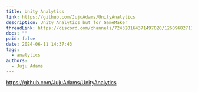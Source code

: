 ```yaml
---
title: Unity Analytics
link: https://github.com/JujuAdams/UnityAnalytics
description: Unity Analytics but for GameMaker
threadLink: https://discord.com/channels/724320164371497020/1260968271319011359
docs: ""
paid: false
date: 2024-06-11 14:37:43
tags:
  - analytics
authors:
  - Juju Adams
---
```

https://github.com/JujuAdams/UnityAnalytics